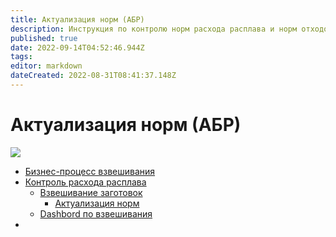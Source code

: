 ```yaml
---
title: Актуализация норм (АБР)
description: Инструкция по контролю норм расхода расплава и норм отходов литника по УПЗ
published: true
date: 2022-09-14T04:52:46.944Z
tags: 
editor: markdown
dateCreated: 2022-08-31T08:41:37.148Z
---
```


# Актуализация норм (АБР)

![](<../../../.gitbook/assets/image (83).png>)

* [Бизнес-процесс взвешивания](vzveshivanie-zagotovok-bp.md)
* [Контроль расхода расплава](kontrol-raskhoda-rasplava/)
  * [Взвешивание заготовок](kontrol-raskhoda-rasplava/vzveshivanie-zagotovok/)
    * [Актуализация норм](kontrol-raskhoda-rasplava/vzveshivanie-zagotovok/aktualizaciya-norm-v-kr.md)
  * [Dashbord по взвешивания](kontrol-raskhoda-rasplava/dashbord-po-vzveshivaniyu.md)
*
